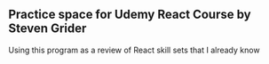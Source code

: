 ## Practice space for Udemy React Course by Steven Grider

Using this program as a review of React skill sets that I already know
